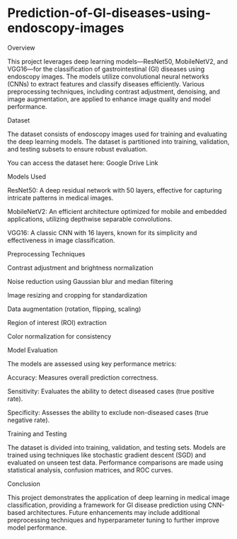 # Prediction-of-GI-diseases-using-endoscopy-images

Overview

This project leverages deep learning models—ResNet50, MobileNetV2, and VGG16—for the classification of gastrointestinal (GI) diseases using endoscopy images. The models utilize convolutional neural networks (CNNs) to extract features and classify diseases efficiently. Various preprocessing techniques, including contrast adjustment, denoising, and image augmentation, are applied to enhance image quality and model performance.

Dataset

The dataset consists of endoscopy images used for training and evaluating the deep learning models. The dataset is partitioned into training, validation, and testing subsets to ensure robust evaluation.

You can access the dataset here: Google Drive Link

Models Used

ResNet50: A deep residual network with 50 layers, effective for capturing intricate patterns in medical images.

MobileNetV2: An efficient architecture optimized for mobile and embedded applications, utilizing depthwise separable convolutions.

VGG16: A classic CNN with 16 layers, known for its simplicity and effectiveness in image classification.

Preprocessing Techniques

Contrast adjustment and brightness normalization

Noise reduction using Gaussian blur and median filtering

Image resizing and cropping for standardization

Data augmentation (rotation, flipping, scaling)

Region of interest (ROI) extraction

Color normalization for consistency

Model Evaluation

The models are assessed using key performance metrics:

Accuracy: Measures overall prediction correctness.

Sensitivity: Evaluates the ability to detect diseased cases (true positive rate).

Specificity: Assesses the ability to exclude non-diseased cases (true negative rate).

Training and Testing

The dataset is divided into training, validation, and testing sets. Models are trained using techniques like stochastic gradient descent (SGD) and evaluated on unseen test data. Performance comparisons are made using statistical analysis, confusion matrices, and ROC curves.

Conclusion

This project demonstrates the application of deep learning in medical image classification, providing a framework for GI disease prediction using CNN-based architectures. Future enhancements may include additional preprocessing techniques and hyperparameter tuning to further improve model performance.


